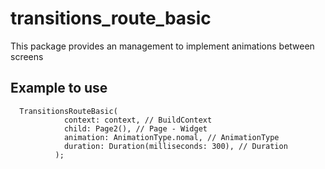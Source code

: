 # transitions_route_basic

This package provides an management to implement animations between screens

## Example to use

```
  TransitionsRouteBasic(
            context: context, // BuildContext
            child: Page2(), // Page - Widget
            animation: AnimationType.nomal, // AnimationType
            duration: Duration(milliseconds: 300), // Duration
          );

```
 



